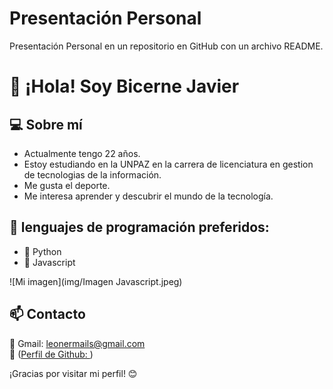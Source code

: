 # Presentación Personal
Presentación Personal en un repositorio en GitHub con un archivo README.
# 👋 ¡Hola! Soy **Bicerne Javier**

## 💻 Sobre mí
- Actualmente tengo 22 años.
- Estoy estudiando en la UNPAZ en la carrera de licenciatura en gestion de tecnologias de la información.
- Me gusta el deporte.
- Me interesa aprender y descubrir el mundo de la tecnología.

## 🚀 lenguajes de programación preferidos: 
- 🔹 Python 
- 🔹 Javascript

![Mi imagen](img/Imagen Javascript.jpeg)

## 📫 Contacto
📧 Gmail: leonermails@gmail.com  
🐙 ([Perfil de Github: ](https://github.com/BicerneJavier))

¡Gracias por visitar mi perfil! 😊

